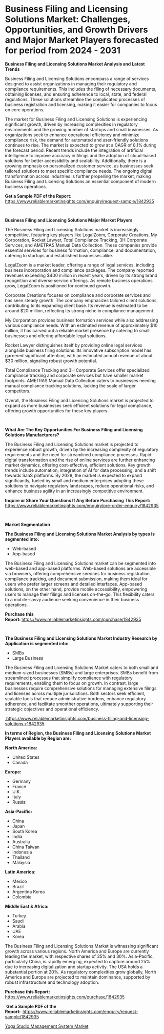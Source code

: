 <p><h1>Business Filing and Licensing Solutions Market: Challenges, Opportunities, and Growth Drivers and Major Market Players forecasted for period from 2024 - 2031</h1></p><p><strong>Business Filing and Licensing Solutions Market Analysis and Latest Trends</strong></p>
<p><p>Business Filing and Licensing Solutions encompass a range of services designed to assist organizations in managing their regulatory and compliance requirements. This includes the filing of necessary documents, obtaining licenses, and ensuring adherence to local, state, and federal regulations. These solutions streamline the complicated processes of business registration and licensing, making it easier for companies to focus on core operations.</p><p>The market for Business Filing and Licensing Solutions is experiencing significant growth, driven by increasing complexities in regulatory environments and the growing number of startups and small businesses. As organizations seek to enhance operational efficiency and minimize compliance risk, the demand for automated and user-friendly solutions continues to rise. The market is expected to grow at a CAGR of 8.1% during the forecast period. Recent trends include the integration of artificial intelligence to improve accuracy in filings and the adoption of cloud-based solutions for better accessibility and scalability. Additionally, there is a growing emphasis on personalized customer service, as businesses seek tailored solutions to meet specific compliance needs. The ongoing digital transformation across industries is further propelling the market, making Business Filing and Licensing Solutions an essential component of modern business operations.</p></p>
<p><strong>Get a Sample PDF of the Report:&nbsp;</strong> <a href="https://www.reliablemarketinsights.com/enquiry/request-sample/1842935?utm_campaign=2004&utm_medium=2&utm_source=Github&utm_content=ia&utm_term=01012025&utm_id=business-filing-and-licensing-solutions">https://www.reliablemarketinsights.com/enquiry/request-sample/1842935</a></p>
<p>&nbsp;</p>
<p><strong>Business Filing and Licensing Solutions Major Market Players</strong></p>
<p><p>The Business Filing and Licensing Solutions market is increasingly competitive, featuring key players like LegalZoom, Corporate Creations, My Corporation, Rocket Lawyer, Total Compliance Tracking, 3H Corporate Services, and AMETRAS Manual Data Collection. These companies provide essential services for business formation, compliance, and documentation, catering to startups and established businesses alike.</p><p>LegalZoom is a market leader, offering a range of legal services, including business incorporation and compliance packages. The company reported revenues exceeding $400 million in recent years, driven by its strong brand recognition and diverse service offerings. As remote business operations grow, LegalZoom is positioned for continued growth.</p><p>Corporate Creations focuses on compliance and corporate services and has seen steady growth. The company emphasizes tailored client solutions, contributing to its expanding client base. Its revenue is estimated to be around $20 million, reflecting its strong niche in compliance management.</p><p>My Corporation provides business formation services while also addressing various compliance needs. With an estimated revenue of approximately $10 million, it has carved out a reliable market presence by catering to small businesses and offering affordable legal solutions.</p><p>Rocket Lawyer distinguishes itself by providing online legal services alongside business filing solutions. Its innovative subscription model has garnered significant attention, with an estimated annual revenue of about $30 million, signaling robust growth potential.</p><p>Total Compliance Tracking and 3H Corporate Services offer specialized compliance tracking and corporate services but have smaller market footprints. AMETRAS Manual Data Collection caters to businesses needing manual compliance tracking solutions, lacking the scale of larger competitors.</p><p>Overall, the Business Filing and Licensing Solutions market is projected to expand as more businesses seek efficient solutions for legal compliance, offering growth opportunities for these key players.</p></p>
<p>&nbsp;</p>
<p><strong>What Are The Key Opportunities For Business Filing and Licensing Solutions Manufacturers?</strong></p>
<p><p>The Business Filing and Licensing Solutions market is projected to experience robust growth, driven by the increasing complexity of regulatory requirements and the need for streamlined compliance processes. Rapid digital transformation and the rise of online services are further enhancing market dynamics, offering cost-effective, efficient solutions. Key growth trends include automation, integration of AI for data processing, and a shift towards SaaS platforms. By 2028, the market is expected to expand significantly, fueled by small and medium enterprises adopting these solutions to navigate regulatory landscapes, reduce operational risks, and enhance business agility in an increasingly competitive environment.</p></p>
<p><strong>Inquire or Share Your Questions If Any Before Purchasing This Report:</strong> <a href="https://www.reliablemarketinsights.com/enquiry/pre-order-enquiry/1842935?utm_campaign=2004&utm_medium=2&utm_source=Github&utm_content=ia&utm_term=01012025&utm_id=business-filing-and-licensing-solutions">https://www.reliablemarketinsights.com/enquiry/pre-order-enquiry/1842935</a></p>
<p>&nbsp;</p>
<p><strong>Market Segmentation</strong></p>
<p><strong>The Business Filing and Licensing Solutions Market Analysis by types is segmented into:</strong></p>
<p><ul><li>Web-based</li><li>App-based</li></ul></p>
<p><p>The Business Filing and Licensing Solutions market can be segmented into web-based and app-based platforms. Web-based solutions are accessible via browsers, offering comprehensive services for business registration, compliance tracking, and document submission, making them ideal for users who prefer larger screens and detailed interfaces. App-based solutions, on the other hand, provide mobile accessibility, empowering users to manage their filings and licenses on-the-go. This flexibility caters to a mobile-savvy audience seeking convenience in their business operations.</p></p>
<p><strong>Purchase this Report:&nbsp;</strong><a href="https://www.reliablemarketinsights.com/purchase/1842935?utm_campaign=2004&utm_medium=2&utm_source=Github&utm_content=ia&utm_term=01012025&utm_id=business-filing-and-licensing-solutions">https://www.reliablemarketinsights.com/purchase/1842935</a></p>
<p>&nbsp;</p>
<p><strong>The Business Filing and Licensing Solutions Market Industry Research by Application is segmented into:</strong></p>
<p><ul><li>SMBs</li><li>Large Business</li></ul></p>
<p><p>The Business Filing and Licensing Solutions Market caters to both small and medium-sized businesses (SMBs) and large enterprises. SMBs benefit from streamlined processes that simplify compliance with regulatory requirements, enabling them to focus on growth. In contrast, large businesses require comprehensive solutions for managing extensive filings and licenses across multiple jurisdictions. Both sectors seek efficient, scalable tools that reduce administrative burdens, enhance regulatory adherence, and facilitate smoother operations, ultimately supporting their strategic objectives and operational efficiency.</p></p>
<p><a href="https://www.reliablemarketinsights.com/business-filing-and-licensing-solutions-r1842935?utm_campaign=2004&utm_medium=2&utm_source=Github&utm_content=ia&utm_term=01012025&utm_id=business-filing-and-licensing-solutions">&nbsp;https://www.reliablemarketinsights.com/business-filing-and-licensing-solutions-r1842935</a></p>
<p><strong>In terms of Region, the Business Filing and Licensing Solutions Market Players available by Region are:</strong></p>
<p>
    <p> <strong> North America: </strong>
        <ul>
            <li>United States</li>
            <li>Canada</li>
        </ul>
        </p> 
    <p> <strong> Europe: </strong>
        <ul>
            <li>Germany</li>
            <li>France</li>
            <li>U.K.</li>
            <li>Italy</li>
            <li>Russia</li>
        </ul>
        </p> 
    <p> <strong> Asia-Pacific: </strong>
        <ul>
            <li>China</li>
            <li>Japan</li>
            <li>South Korea</li>
            <li>India</li>
            <li>Australia</li>
            <li>China Taiwan</li>
            <li>Indonesia</li>
            <li>Thailand</li>
            <li>Malaysia</li>
        </ul>
        </p> 
    <p> <strong> Latin America: </strong>
        <ul>
            <li>Mexico</li>
            <li>Brazil</li>
            <li>Argentina Korea</li>
            <li>Colombia</li>
        </ul>
        </p> 
    <p> <strong> Middle East & Africa: </strong>
        <ul>
            <li>Turkey</li>
            <li>Saudi</li>
            <li>Arabia</li>
            <li>UAE</li>
            <li>Korea</li>
        </ul>
    </p>
    </p>
<p><p>The Business Filing and Licensing Solutions Market is witnessing significant growth across various regions. North America and Europe are currently leading the market, with respective shares of 35% and 30%. Asia-Pacific, particularly China, is rapidly emerging, expected to capture around 25% due to increasing digitalization and startup activity. The USA holds a substantial portion at 20%. As regulatory complexities grow globally, North America and Europe are projected to maintain dominance, supported by robust infrastructure and technology adoption.</p></p>
<p><strong>Purchase this Report: </strong><a href="https://www.reliablemarketinsights.com/purchase/1842935?utm_campaign=2004&utm_medium=2&utm_source=Github&utm_content=ia&utm_term=01012025&utm_id=business-filing-and-licensing-solutions">https://www.reliablemarketinsights.com/purchase/1842935</a></p>
<p>&nbsp;<strong>Get a Sample PDF of the Report:&nbsp;&nbsp;</strong><a href="https://www.reliablemarketinsights.com/enquiry/request-sample/1842935?utm_campaign=2004&utm_medium=2&utm_source=Github&utm_content=ia&utm_term=01012025&utm_id=business-filing-and-licensing-solutions">https://www.reliablemarketinsights.com/enquiry/request-sample/1842935</a></p>
<p><strong></strong></p>
<p><p><a href="https://github.com/globismark/Market-Research-Report-List-5/blob/main/yoga-studio-management-system-market.md?utm_campaign=2004&utm_medium=2&utm_source=Github&utm_content=ia&utm_term=01012025&utm_id=business-filing-and-licensing-solutions">Yoga Studio Management System Market</a></p></p>